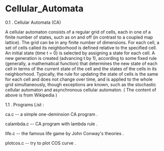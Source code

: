 # Cellular_Automata

0.1 . Cellular Automata (CA)

A cellular automaton consists of a regular grid of cells, each in one of a finite number of states, such as on and off (in contrast to a coupled map lattice). The grid can be in any finite number of dimensions. For each cell, a set of cells called its neighborhood is defined relative to the specified cell. An initial state (time t = 0) is selected by assigning a state for each cell. A new generation is created (advancing t by 1), according to some fixed rule (generally, a mathematical function) that determines the new state of each cell in terms of the current state of the cell and the states of the cells in its neighborhood. Typically, the rule for updating the state of cells is the same for each cell and does not change over time, and is applied to the whole grid simultaneously, though exceptions are known, such as the stochastic cellular automaton and asynchronous cellular automaton.
( The content of above is from Wikipedia )

1.1 . Programs List :

ca.c -- a simple one-deminsion CA program .

calambda.c -- CA program with lambda rule .

life.c -- the famous life game by John Conway's theories .

plotcos.c -- try to plot COS curve .
